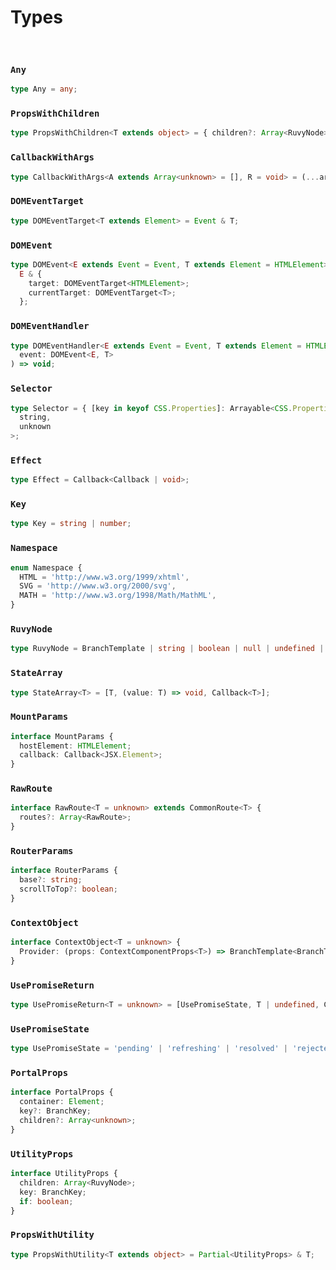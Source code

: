 # Types

<br/>

### `Any`

```ts
type Any = any;
```

### `PropsWithChildren`

```ts
type PropsWithChildren<T extends object> = { children?: Array<RuvyNode> } & T;
```

### `CallbackWithArgs`

```ts
type CallbackWithArgs<A extends Array<unknown> = [], R = void> = (...args: A) => R;
```

### `DOMEventTarget`

```ts
type DOMEventTarget<T extends Element> = Event & T;
```

### `DOMEvent`

```ts
type DOMEvent<E extends Event = Event, T extends Element = HTMLElement> = Event &
  E & {
    target: DOMEventTarget<HTMLElement>;
    currentTarget: DOMEventTarget<T>;
  };
```

### `DOMEventHandler`

```ts
type DOMEventHandler<E extends Event = Event, T extends Element = HTMLElement> = (
  event: DOMEvent<E, T>
) => void;
```

### `Selector`

```ts
type Selector = { [key in keyof CSS.Properties]: Arrayable<CSS.Properties[key]> } & Record<
  string,
  unknown
>;
```

### `Effect`

```ts
type Effect = Callback<Callback | void>;
```

### `Key`

```ts
type Key = string | number;
```

### `Namespace`

```ts
enum Namespace {
  HTML = 'http://www.w3.org/1999/xhtml',
  SVG = 'http://www.w3.org/2000/svg',
  MATH = 'http://www.w3.org/1998/Math/MathML',
}
```

### `RuvyNode`

```ts
type RuvyNode = BranchTemplate | string | boolean | null | undefined | number;
```

### `StateArray`

```ts
type StateArray<T> = [T, (value: T) => void, Callback<T>];
```

### `MountParams`

```ts
interface MountParams {
  hostElement: HTMLElement;
  callback: Callback<JSX.Element>;
}
```

### `RawRoute`

```ts
interface RawRoute<T = unknown> extends CommonRoute<T> {
  routes?: Array<RawRoute>;
}
```

### `RouterParams`

```ts
interface RouterParams {
  base?: string;
  scrollToTop?: boolean;
}
```

### `ContextObject`

```ts
interface ContextObject<T = unknown> {
  Provider: (props: ContextComponentProps<T>) => BranchTemplate<BranchTag.Context>;
}
```

### `UsePromiseReturn`

```ts
type UsePromiseReturn<T = unknown> = [UsePromiseState, T | undefined, Callback];
```

### `UsePromiseState`

```ts
type UsePromiseState = 'pending' | 'refreshing' | 'resolved' | 'rejected';
```

### `PortalProps`

```ts
interface PortalProps {
  container: Element;
  key?: BranchKey;
  children?: Array<unknown>;
}
```

### `UtilityProps`

```ts
interface UtilityProps {
  children: Array<RuvyNode>;
  key: BranchKey;
  if: boolean;
}
```

### `PropsWithUtility`

```ts
type PropsWithUtility<T extends object> = Partial<UtilityProps> & T;
```
